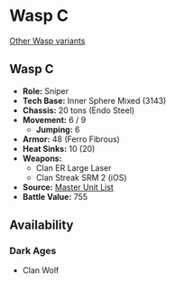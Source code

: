 # Wasp C

[Other Wasp variants](../wasp.md)

## Wasp C
- **Role:** Sniper
- **Tech Base:** Inner Sphere Mixed (3143)
- **Chassis:** 20 tons (Endo Steel)
- **Movement:** 6 / 9
  - **Jumping:** 6
- **Armor:** 48 (Ferro Fibrous)
- **Heat Sinks:** 10 (20)
- **Weapons:**
  - Clan ER Large Laser
  - Clan Streak SRM 2 (iOS)
- **Source:** [Master Unit List](http://masterunitlist.info/Unit/Details/7496/wasp-c)
- **Battle Value:** 755

## Availability

### Dark Ages
- Clan Wolf

